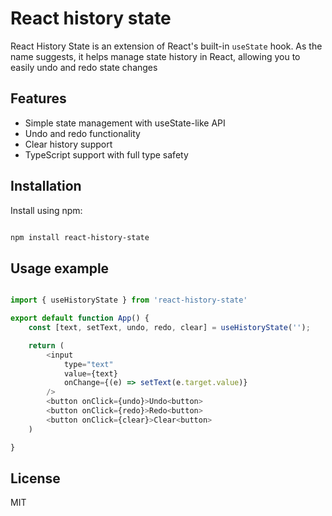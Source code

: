 # React history state

React History State is an extension of React's built-in `useState` hook. As the name suggests, it helps manage state history in React, allowing you to easily undo and redo state changes



## Features

- Simple state management with useState-like API
- Undo and redo functionality
- Clear history support
- TypeScript support with full type safety



## Installation
Install using npm:

```bash

npm install react-history-state

```



## Usage example

```js

import { useHistoryState } from 'react-history-state'

export default function App() {
    const [text, setText, undo, redo, clear] = useHistoryState('');

    return (
        <input
            type="text"
            value={text}
            onChange={(e) => setText(e.target.value)} 
        />
        <button onClick={undo}>Undo<button>
        <button onClick={redo}>Redo<button>
        <button onClick={clear}>Clear<button>
    )

}

```


## License

MIT
